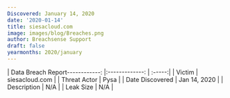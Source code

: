 ```yaml
---
Discovered: January 14, 2020
date: '2020-01-14'
title: siesacloud.com
image: images/blog/Breaches.png
author: Breachsense Support
draft: false
yearmonths: 2020/january
---
```


| Data Breach Report------------:   |:-------------:    | :-----:|
| Victim    | siesacloud.com      | 
| Threat Actor    | Pysa      | 
| Date Discovered    | Jan 14, 2020      | 
| Description    | N/A      | 
| Leak Size    | N/A      | 

